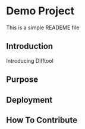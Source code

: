 # Demo Project
This is a simple READEME file 
## Introduction
Introducing Difftool
## Purpose
## Deployment
## How To Contribute
